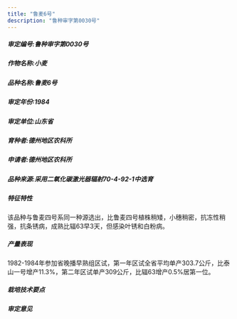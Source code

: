```yaml
---
title: "鲁麦6号"
description: "鲁种审字第0030号"
---
```

##### 审定编号:鲁种审字第0030号

##### 作物名称:小麦

##### 品种名称:鲁麦6号

##### 审定年份:1984

##### 审定单位:山东省

##### 育种者:德州地区农科所

##### 申请者:德州地区农科所

##### 品种来源:采用二氧化碳激光器辐射70-4-92-1中选育

##### 特征特性
该品种与鲁麦四号系同一种源选出，比鲁麦四号植株稍矮，小穗稍密，抗冻性稍强，抗条锈病，成熟比辐63早3天，但感染叶锈和白粉病。

##### 产量表现
1982-1984年参加省晚播早熟组区试，第一年区试全省平均单产303.7公斤，比泰山一号增产11.3%，第二年区试单产309公斤，比辐63增产0.5%居第一位。

##### 栽培技术要点


##### 审定意见

